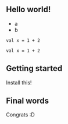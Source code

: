 ## Hello world!

* a
* b

```tut
val x = 1 + 2
```

```tut
val x = 1 + 2
```


## Getting started

Install this!


## Final words

Congrats :D
